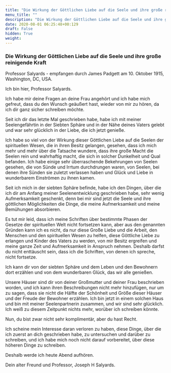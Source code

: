 ```yaml
---
title: "Die Wirkung der Göttlichen Liebe auf die Seele und ihre große reinigende Kraft"
menu_title: ""
description: "Die Wirkung der Göttlichen Liebe auf die Seele und ihre große reinigende Kraft"
date: 2020-08-01 06:25:48+00:129
draft: False
hidden: True
weight:
---
```

### Die Wirkung der Göttlichen Liebe auf die Seele und ihre große reinigende Kraft

Professor Salyards - empfangen durch James Padgett am 10. Oktober 1915, Washington, DC, USA.

Ich bin hier, Professor Salyards.

Ich habe mir deine Fragen an deine Frau angehört und ich habe mich gefreut, dass du den Wunsch geäußert hast, wieder von mir zu hören, da ich dir ganz sicher schreiben möchte.

Seit ich dir das letzte Mal geschrieben habe, habe ich mit meiner Seelengefährtin in der Siebten Sphäre und in der Nähe deines Vaters gelebt und war sehr glücklich in der Liebe, die ich jetzt genieße.

Ich habe so viel von der Wirkung dieser Göttlichen Liebe auf die Seelen der spirituellen Wesen, die in ihren Besitz gelangen, gesehen, dass ich mich mehr und mehr über die Tatsache wundere, dass ihre große Macht die Seelen rein und wahrhaftig macht, die sich in solcher Dunkelheit und Qual befanden. Ich habe einige sehr überraschende Bekehrungen von Seelen gesehen, die von Sünde und Irrtum durchdrungen waren, von Seelen, bei denen ihre Sünden sie zuletzt verlassen haben und Glück und Liebe in wunderbarem Einströmen zu ihnen kamen.

Seit ich mich in der siebten Sphäre befinde, habe ich den Dingen, über die ich dir am Anfang meiner Seelenentwicklung geschrieben habe, sehr wenig Aufmerksamkeit geschenkt, denn bei mir sind jetzt die Seele und ihre göttlichen Möglichkeiten die Dinge, die meine Aufmerksamkeit und meine Bemühungen absorbieren.

Es tut mir leid, dass ich meine Schriften über bestimmte Phasen der Gesetze der spirituellen Welt nicht fortsetzen kann, aber aus den genannten Gründen kann ich es nicht, da nur diese Große Liebe und die Arbeit, den Menschen und den spirituellen Wesen zu helfen, diese Göttliche Liebe zu erlangen und Kinder des Vaters zu werden, von mir Besitz ergreifen und meine ganze Zeit und Aufmerksamkeit in Anspruch nehmen. Deshalb darfst du nicht enttäuscht sein, dass ich die Schriften, von denen ich spreche, nicht fortsetze.

Ich kann dir von der siebten Sphäre und dem Leben und den Bewohnern dort erzählen und von dem wunderbaren Glück, das wir alle genießen.

Unsere Häuser sind dir von deiner Großmutter und deiner Frau beschrieben worden, und ich kann ihren Beschreibungen nicht mehr hinzufügen, nur um zu sagen, dass sie nicht die Hälfte der Schönheit und Größe dieser Häuser und der Freude der Bewohner erzählen. Ich bin jetzt in einem solchen Haus und bin mit meiner Seelenpartnerin zusammen, und wir sind sehr glücklich. Ich weiß zu diesem Zeitpunkt nichts mehr, worüber ich schreiben könnte.

Nun, du bist zwar nicht sehr komplimentär, aber du hast Recht.

Ich scheine mein Interesse daran verloren zu haben, diese Dinge, über die ich zuerst an dich geschrieben habe, zu untersuchen und darüber zu schreiben, und ich habe mich noch nicht darauf vorbereitet, über diese höheren Dinge zu schreiben.

Deshalb werde ich heute Abend aufhören.

Dein alter Freund und Professor, Joseph H Salyards.  
